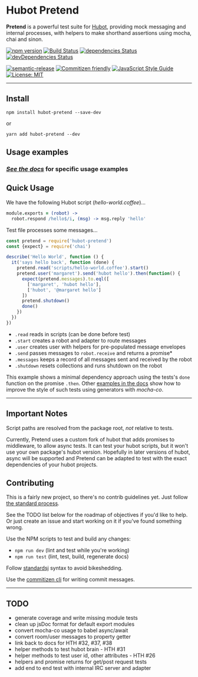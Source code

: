 # Hubot Pretend

**Pretend** is a powerful test suite for [Hubot](https://hubot.github.com),
providing mock messaging and internal processes, with helpers to make shorthand
assertions using mocha, chai and sinon.

[![npm version](https://img.shields.io/npm/v/hubot-pretend.svg?style=flat)](https://www.npmjs.com/package/hubot-pretend)
[![Build Status](https://travis-ci.org/PropertyUX/hubot-pretend.svg?branch=master)](https://travis-ci.org/PropertyUX/hubot-pretend)
[![dependencies Status](https://david-dm.org/PropertyUX/hubot-pretend/status.svg)](https://david-dm.org/PropertyUX/hubot-pretend)
[![devDependencies Status](https://david-dm.org/PropertyUX/hubot-pretend/dev-status.svg)](https://david-dm.org/PropertyUX/hubot-pretend?type=dev)

[![semantic-release](https://img.shields.io/badge/%20%20%F0%9F%93%A6%F0%9F%9A%80-semantic--release-e10079.svg)](https://github.com/semantic-release/semantic-release)
[![Commitizen friendly](https://img.shields.io/badge/commitizen-friendly-brightgreen.svg)](http://commitizen.github.io/cz-cli/)
[![JavaScript Style Guide](https://img.shields.io/badge/code_style-standard-brightgreen.svg)](https://standardjs.com)
[![License: MIT](https://img.shields.io/badge/License-MIT-yellow.svg)](https://opensource.org/licenses/MIT)

---

## Install

`npm install hubot-pretend --save-dev`

or

`yarn add hubot-pretend --dev`

## Usage examples

### *[See the docs](https://PropertyUX.github.io/hubot-pretend/usage/00-setup_test.html)* for specific usage examples

## Quick Usage

We have the following Hubot script (_hello-world.coffee_)...

```coffee
module.exports = (robot) ->
  robot.respond /hello$/i, (msg) -> msg.reply 'hello'
```

Test file processes some messages...

```javascript
const pretend = require('hubot-pretend')
const {expect} = require('chai')

describe('Hello World', function () {
  it('says hello back', function (done) {
    pretend.read('scripts/hello-world.coffee').start()
    pretend.user('margaret').send('hubot hello').then(function() {
      expect(pretend.messages).to.eql([
        ['margaret', 'hubot hello'],
        ['hubot', '@margaret hello']
      ])
      pretend.shutdown()
      done()
    })
  })
})
```

- `.read` reads in scripts (can be done before test)
- `.start` creates a robot and adapter to route messages
- `.user` creates user with helpers for pre-populated message envelopes
- `.send` passes messages to `robot.receive` and returns a promise*
- `.messages` keeps a record of all messages sent and received by the robot
- `.shutdown` resets collections and runs shutdown on the robot

This example shows a minimal dependency approach using the tests's `done`
function on the promise `.then`. Other [examples in the docs](https://PropertyUX.github.io/hubot-pretend/usage/01-users_test.html)
show how to improve the style of such tests using generators with _mocha-co_.

---

## Important Notes

Script paths are resolved from the package root, *not* relative to tests.

Currently, Pretend uses a custom fork of hubot that adds promises to middleware,
to allow async tests. It can test your hubot scripts, but it won't use your own
package's hubot version. Hopefully in later versions of hubot, async will be
supported and Pretend can be adapted to test with the exact dependencies of your
hubot projects.

## Contributing

This is a fairly new project, so there's no contrib guidelines yet. Just follow
[the standard process](https://opensource.guide/how-to-contribute/#how-to-submit-a-contribution).

See the TODO list below for the roadmap of objectives if you'd like to help. Or
just create an issue and start working on it if you've found something wrong.

Use the NPM scripts to test and build any changes:
- `npm run dev` (lint and test while you're working)
- `npm run test` (lint, test, build, regenerate docs)

Follow [standardsj](https://standardjs.com/) syntax to avoid bikeshedding.

Use the [commitizen cli](https://github.com/commitizen/cz-cli) for writing
commit messages.

---

## TODO

- generate coverage and write missing module tests
- clean up jsDoc format for default export modules
- convert mocha-co usage to babel async/await
- convert room/user messages to property getter
- link back to docs for HTH #32, #37, #38
- helper methods to test hubot brain - HTH #31
- helper methods to test user id, other attributes - HTH #26
- helpers and promise returns for get/post request tests
- add end to end test with internal IRC server and adapter
